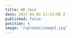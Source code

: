 ```yaml
---
title: WR Jana
date: 2017-01-01 11:23:00 Z
published: false
position: 4
image: "/uploads/image1.jpg"
---
```


